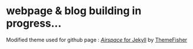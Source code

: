 # webpage & blog building in progress...

Modified theme used for github page : [_Airspace_ for Jekyll](https://github.com/luminousrubyist/airspace-jekyll) by [ThemeFisher](https://themefisher.com/) 
